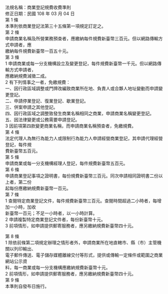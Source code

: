 法規名稱：商業登記規費收費準則  
修正日期：民國 108 年 03 月 04 日  
第 1 條  
本準則依商業登記法第三十五條第一項規定訂定之。  
第 2 條  
申請商業名稱及所營業務預查者，應繳納每件規費新臺幣三百元。但以網路傳輸方式申請者，應  
繳納每件規費新臺幣一百五十元。  
第 3 條  
1 申請商業或每一分支機構設立及變更登記，每件規費新臺幣一千元。但以網路傳輸方式申請者，  
應繳納規費減徵二成。  
2 有下列情事之一者，免繳規費：  
一、因行政區域調整或門牌改編致商業所在地、負責人或合夥人地址變動而申請變更登記。  
二、申請停業登記、復業登記、歇業登記。  
三、併案申請之其他登記。  
四、因行政區域之調整致發生商業名稱相同之商業，申請商業名稱變更登記。  
五、因法律變更或公務需要申請登記。  
3 因前項第四款變更商業名稱，而申請商業名稱預查者，免繳規費。  
第 4 條  
法定代理人為無行為能力人或限制行為能力人申請經營商業登記，其申請代理經營登記，每件規  
費新臺幣五百元。  
第 5 條  
申請商業或每一分支機構經理人登記，每件規費新臺幣五百元。  
第 6 條  
申請商業登記事項之證明書，每份規費新臺幣三百元。同次申請相同證明書二份以上者，第二份  
起每份應繳納規費新臺幣一百元。  
第 7 條  
1 查閱特定商業登記文件，每件規費新臺幣三百元。查閱時間超過二小時者，每增加一小時，加收  
新臺幣一百元；不足一小時者，以一小時計算。  
2 申請複製特定商業登記文件者，每份新臺幣十元。  
3 前項情形，如申請提供郵寄服務者，應另繳納規費新臺幣四十元。  


第 8 條  
1 除依前條第二項規定辦理之情形者外，申請商業所在地直轄市、縣（市）主管機關以列印輸出、  
電子郵件傳送、電子儲存媒體離線交付等形式，提供或傳輸一定條件或範圍之商業網站公示資  
料，每一商業或每一分支機構應繳納規費新臺幣十元。  
2 前項情形，如申請提供郵寄服務者，應另繳納規費新臺幣四十元。  
第 9 條  
本準則自發布日施行。  


